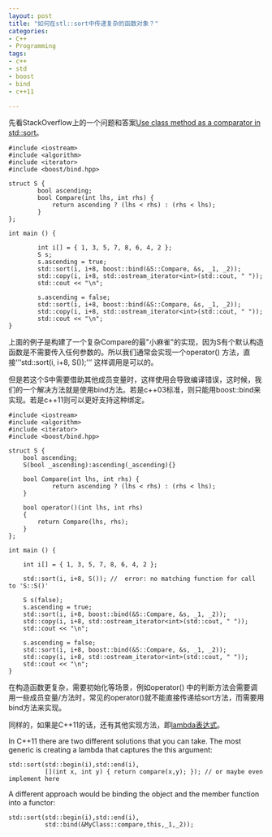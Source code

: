 ```yaml
---
layout: post
title: "如何在stl::sort中传递复杂的函数对象？"
categories:
- C++
- Programming
tags:
- c++
- std
- boost
- bind
- c++11

---
```


先看StackOverflow上的一个问题和答案[Use class method as a comparator in std::sort](http://stackoverflow.com/questions/7930403/use-class-method-comparator-on-stdsort)。


	#include <iostream>
  	#include <algorithm>
	#include <iterator>
	#include <boost/bind.hpp>
  
  	struct S {
    		bool ascending;
    		bool Compare(int lhs, int rhs) {
      			return ascending ? (lhs < rhs) : (rhs < lhs);
    		}
  	};
  	
  	int main () {
  	
    		int i[] = { 1, 3, 5, 7, 8, 6, 4, 2 };
    		S s;
    		s.ascending = true;
    		std::sort(i, i+8, boost::bind(&S::Compare, &s, _1, _2));
    		std::copy(i, i+8, std::ostream_iterator<int>(std::cout, " "));
    		std::cout << "\n";
  		
    		s.ascending = false;
    		std::sort(i, i+8, boost::bind(&S::Compare, &s, _1, _2));
    		std::copy(i, i+8, std::ostream_iterator<int>(std::cout, " "));
    		std::cout << "\n";
  	}
  
上面的例子是构建了一个复杂Compare的最"小麻雀"的实现，因为S有个默认构造函数是不需要传入任何参数的。所以我们通常会实现一个operator() 方法，直接‘’‘std::sort(i, i+8, S());’‘’   这样调用是可以的。

但是若这个S中需要借助其他成员变量时，这样使用会导致编译错误，这时候，我们的一个解决方法就是使用bind方法。若是c++03标准，则只能用boost::bind来实现。若是c++11则可以更好支持这种绑定。

	#include <iostream>
	#include <algorithm>
	#include <iterator>
	#include <boost/bind.hpp>
	
	struct S {
  		bool ascending;
  		S(bool _ascending):ascending(_ascending){}
		
  		bool Compare(int lhs, int rhs) {
    			return ascending ? (lhs < rhs) : (rhs < lhs);
  		}

  		bool operator()(int lhs, int rhs)
  		{
	  		return Compare(lhs, rhs);
  		}
	};
	
	int main () {
	
  		int i[] = { 1, 3, 5, 7, 8, 6, 4, 2 };
		
  		std::sort(i, i+8, S()); //  error: no matching function for call to 'S::S()'
		
  		S s(false);
  		s.ascending = true;
  		std::sort(i, i+8, boost::bind(&S::Compare, &s, _1, _2));
  		std::copy(i, i+8, std::ostream_iterator<int>(std::cout, " "));
  		std::cout << "\n";

  		s.ascending = false;
  		std::sort(i, i+8, boost::bind(&S::Compare, &s, _1, _2));
  		std::copy(i, i+8, std::ostream_iterator<int>(std::cout, " "));
  		std::cout << "\n";
	}

在构造函数更复杂，需要初始化等场景，例如operator() 中的判断方法会需要调用一些成员变量/方法时，常见的operator()就不能直接传递给sort方法，而需要用bind方法来实现。

同样的，如果是C++11的话，还有其他实现方法，即[lambda表达式](http://stackoverflow.com/questions/18273997/passing-a-private-method-of-the-class-as-the-compare-operator-for-stdsort)。

In C++11 there are two different solutions that you can take. The most generic is creating a lambda that captures the this argument:

	std::sort(std::begin(i),std::end(i),
        	  [](int x, int y) { return compare(x,y); }); // or maybe even implement here

A different approach would be binding the object and the member function into a functor:

	std::sort(std::begin(i),std::end(i),
        	  std::bind(&MyClass::compare,this,_1,_2));
        	  
        	  
